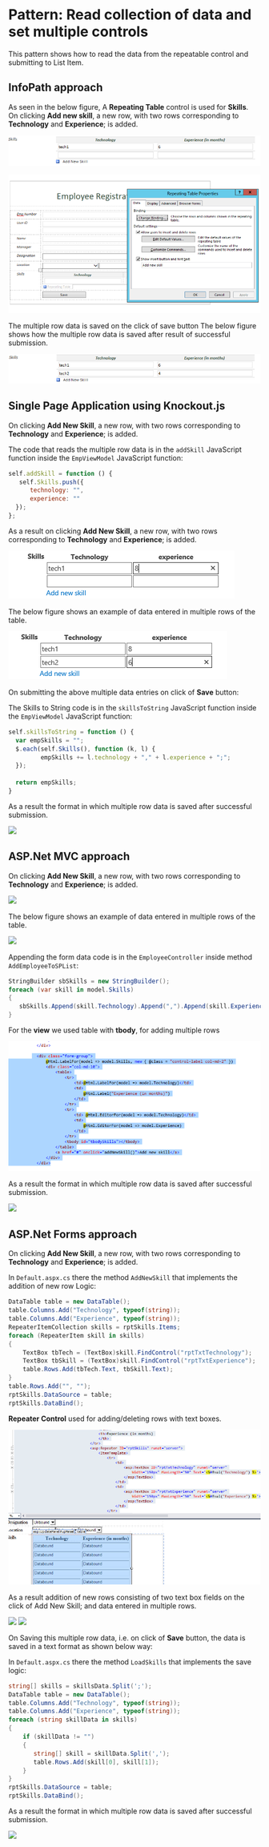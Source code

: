 # Pattern: Read collection of data and set multiple controls #
This pattern shows how to read the data from the repeatable control and submitting to List Item.

## InfoPath approach ##
As seen in the below figure, A **Repeating Table** control is used for **Skills**.  
On clicking **Add new skill**, a new row, with two rows corresponding to **Technology** and **Experience**; is added. 

![](images/IP/P7_AddNewRow.png)  


![](images/IP/P7_RepeatTablesAdditionDeletion.png)

The multiple row data is saved on the click of save button 
The below figure shows how the multiple row data is saved after result of successful submission.

![](images/IP/P7_MultipleRowDataSave.png)

## Single Page Application using Knockout.js ##
On clicking **Add New Skill**, a new row, with two rows corresponding to **Technology** and **Experience**; is added.  

The code that reads the multiple row data is in the `addSkill` JavaScript function inside the `EmpViewModel` JavaScript function:

```JavaScript  
self.addSkill = function () {
   self.Skills.push({
	  technology: "",
	  experience: ""
  });
};
```  

As a result on clicking **Add New Skill**, a new row, with two rows corresponding to **Technology** and **Experience**; is added.  

![](images/KO/P7_AddNewRow.png)

The below figure shows an example of data entered in multiple rows of the table.  

![](images/KO/P7_EnterDataInMultipleRows.png)

On submitting the above multiple data entries on click of **Save** button:  

The Skills to String code is in the `skillsToString` JavaScript function inside the `EmpViewModel` JavaScript function:

```JavaScript 
self.skillsToString = function () {
  var empSkills = "";
  $.each(self.Skills(), function (k, l) {
	     empSkills += l.technology + "," + l.experience + ";";
  });

  return empSkills; 
}
```

As a result the format in which multiple row data is saved after successful submission.

[formatOfMultipleDataSaved]: images/KO/P7_FormatOfMultipleDataSaved.png

![][formatOfMultipleDataSaved]


## ASP.Net MVC approach ##
On clicking **Add New Skill**, a new row, with two rows corresponding to **Technology** and **Experience**; is added. 

[addNewRow]: images/Forms/P7_AddNewRow.png

![][addNewRow]

The below figure shows an example of data entered in multiple rows of the table.

[enterDataInMultipleRows]: images/Forms/P7_EnterDataInMultipleRows.png

![][enterDataInMultipleRows]


Appending the form data code is in the `EmployeeController` inside method `AddEmployeeToSPList`:

```C#
StringBuilder sbSkills = new StringBuilder();
foreach (var skill in model.Skills)
{         
   sbSkills.Append(skill.Technology).Append(",").Append(skill.Experience).Append(";"); 
}
```

For the **view** we used  table with **tbody**,  for adding multiple rows

![](images/MVC/P7_TableAndHyperlinkControl.png)

As a result the format in which multiple row data is saved after successful submission.

![][formatOfMultipleDataSaved]


## ASP.Net Forms approach ##
On clicking **Add New Skill**, a new row, with two rows corresponding to **Technology** and **Experience**; is added.

In `Default.aspx.cs` there the method `AddNewSkill` that implements the addition of new row Logic:

```C#
DataTable table = new DataTable();
table.Columns.Add("Technology", typeof(string));
table.Columns.Add("Experience", typeof(string));
RepeaterItemCollection skills = rptSkills.Items;
foreach (RepeaterItem skill in skills)
{
	TextBox tbTech = (TextBox)skill.FindControl("rptTxtTechnology");
	TextBox tbSkill = (TextBox)skill.FindControl("rptTxtExperience");
	table.Rows.Add(tbTech.Text, tbSkill.Text);
}
table.Rows.Add("", "");
rptSkills.DataSource = table;
rptSkills.DataBind();
```

**Repeater Control** used for adding/deleting rows with text boxes.

![](images/Forms/P7_UpdatePanelAndRepeaterControls.png)

As a result addition of new rows consisting of two text box fields on the click of Add New Skill; and data entered in multiple rows.

![][addNewRow]
![][enterDataInMultipleRows]

On Saving this multiple row data, i.e. on click of **Save** button, the data is saved in a text format as shown below way:

In `Default.aspx.cs` there the method `LoadSkills` that implements the save logic:

```C#
string[] skills = skillsData.Split(';');
DataTable table = new DataTable();
table.Columns.Add("Technology", typeof(string));
table.Columns.Add("Experience", typeof(string));
foreach (string skillData in skills)
{
	if (skillData != "")
	{
	   string[] skill = skillData.Split(',');
	   table.Rows.Add(skill[0], skill[1]);
	}
}
rptSkills.DataSource = table;
rptSkills.DataBind();
```
As a result the format in which multiple row data is saved after successful submission.

![][formatOfMultipleDataSaved]
